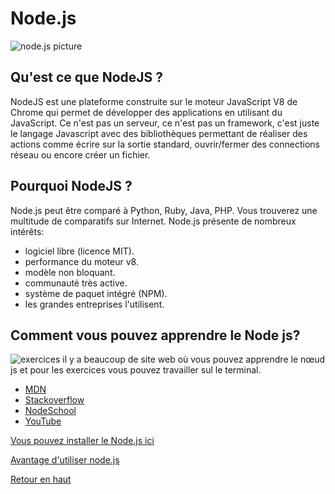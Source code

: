 # Node.js
<a name="haut"> 

![node.js picture](https://upload.wikimedia.org/wikipedia/commons/thumb/d/d9/Node.js_logo.svg/1200px-Node.js_logo.svg.png)
## Qu'est ce que NodeJS ? 
NodeJS est une plateforme construite sur le moteur JavaScript V8 de Chrome qui permet de développer des applications en utilisant du JavaScript. Ce n'est pas un serveur, ce n'est pas un framework, c'est juste le langage Javascript avec des bibliothèques permettant de réaliser des actions comme écrire sur la sortie standard, ouvrir/fermer des connections réseau ou encore créer un fichier.
## Pourquoi NodeJS ?
Node.js peut être comparé à Python, Ruby, Java, PHP. Vous trouverez une multitude de comparatifs sur Internet. Node.js présente de nombreux intérêts: <br>
* logiciel libre (licence MIT).
* performance du moteur v8.
*  modèle non bloquant.
* communauté très active.
* système de paquet intégré (NPM).
* les grandes entreprises l'utilisent.
## Comment vous pouvez apprendre le Node js?
![exercices](https://cdn-images-1.medium.com/max/631/1*Agbf3o_qcgVFEjKPTQMEAw.png)
il y a beaucoup de site web où vous pouvez apprendre le nœud js et pour les exercices vous pouvez travailler sul le terminal.
* [MDN](https://developer.mozilla.org/fr/)
* [Stackoverflow](https://stackoverflow.com/)
* [NodeSchool](https://nodeschool.io/)
* [YouTube](https://www.youtube.com/results?search_query=node+js)<br>

[Vous pouvez installer le Node.js ici](https://nodejs.org/en/download/)

[Avantage d'utiliser node.js](https://www.smooth-code.com/articles/6-raisons-de-choisir-node-js)

[Retour en haut](#haut)
